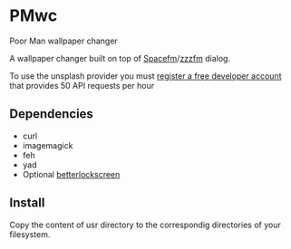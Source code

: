 # PMwc
Poor Man wallpaper changer

A wallpaper changer built on top of [Spacefm](http://ignorantguru.github.io/spacefm/spacefm-manual-en.html#dialog "Spacefm dialog")/[zzzfm](https://gitlab.com/antix-contribs/zzzfm) dialog.

To use the unsplash provider you must [register a free developer account](https://unsplash.com/documentation#creating-a-developer-account) that provides 50 API requests per hour


## Dependencies

 - curl
 - imagemagick
 - feh
 - yad
 - Optional [betterlockscreen](https://github.com/betterlockscreen/betterlockscreen)

## Install

Copy the content of usr directory to the correspondig directories of your filesystem.

